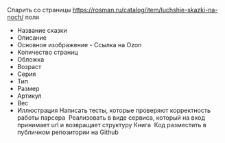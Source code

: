 
Спарить со страницы https://rosman.ru/catalog/item/luchshie-skazki-na-noch/ поля

- Название сказки
- Описание
- Основное изображение - Ссылка на Ozon
- Количество страниц
- Обложка
- Возраст
- Серия
- Тип
- Размер
- Артикул
- Вес
- Иллюстрация
       Написать тесты, которые проверяют корректность работы парсера  Реализовать в виде сервиса, который на вход принимает url и возвращает структуру Книга 
Код разместить в публичном репозитории на Github